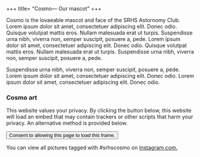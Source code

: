 +++
title= "Cosmo— Our mascot"
+++

Cosmo is the lovaeable mascot and face of the SRHS Astornomy Club. Lorem ipsum dolor sit amet, consectetuer adipiscing elit. Donec odio. Quisque volutpat mattis eros. Nullam malesuada erat ut turpis. Suspendisse urna nibh, viverra non, semper suscipit, posuere a, pede. Lorem ipsum dolor sit amet, consectetuer adipiscing elit. Donec odio. Quisque volutpat mattis eros. Nullam malesuada erat ut turpis. Suspendisse urna nibh, viverra non, semper suscipit, posuere a, pede. 

Suspendisse urna nibh, viverra non, semper suscipit, posuere a, pede. Lorem ipsum dolor sit amet, consectetuer adipiscing elit. Donec odio. Lorem ipsum dolor sit amet, consectetuer adipiscing elit. Donec odio.

### Cosmo art
<div id="gdpr">
	<p>This website values your privacy. By clicking the button below, this website will load an embed that may contain trackers or other scripts that harm your privacy. An alternative method is provided below.</p>
	<button id="iframe" class="btn">Consent to allowing this page to load this frame.</a>
</div>
<p>
	You can view all pictures tagged with #srhscosmo on <a href="https://www.instagram.com/explore/tags/srhscosmo">Instagram.com.</a>
</p>
<script>
	document.getElementById("gdpr").style.display = "block";
	document.getElementById("iframe").addEventListener("click", () => {
		var iframe = document.createElement("iframe");
		iframe.height = "500px";
		iframe.src = "https://www.instagram.com/explore/tags/srhscosmo/";
		document.getElementById("gdpr").insertAdjacentElement("afterend", iframe)
		document.getElementById("gdpr").style.display = "none";
	}, false);
</script>
